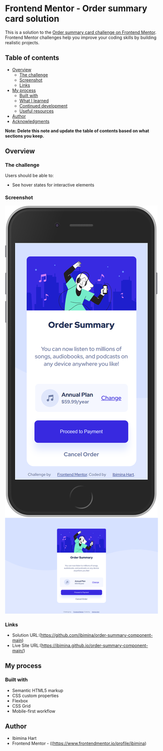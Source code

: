 # Frontend Mentor - Order summary card solution

This is a solution to the [Order summary card challenge on Frontend Mentor](https://www.frontendmentor.io/challenges/order-summary-component-QlPmajDUj). Frontend Mentor challenges help you improve your coding skills by building realistic projects. 

## Table of contents

- [Overview](#overview)
  - [The challenge](#the-challenge)
  - [Screenshot](#screenshot)
  - [Links](#links)
- [My process](#my-process)
  - [Built with](#built-with)
  - [What I learned](#what-i-learned)
  - [Continued development](#continued-development)
  - [Useful resources](#useful-resources)
- [Author](#author)
- [Acknowledgments](#acknowledgments)

**Note: Delete this note and update the table of contents based on what sections you keep.**

## Overview

### The challenge

Users should be able to:

- See hover states for interactive elements

### Screenshot

![mobile](index.html(iPhone6_7_8).png)
![desktop](index.html(NestHubMax).png)
 

### Links

- Solution URL:(https://github.com/ibimina/order-summary-component-main)
- Live Site URL:(https://ibimina.github.io/order-summary-component-main/)
## My process

### Built with

- Semantic HTML5 markup
- CSS custom properties
- Flexbox
- CSS Grid
- Mobile-first workflow


## Author

- Ibimina Hart
- Frontend Mentor - ((https://www.frontendmentor.io/profile/ibimina)



